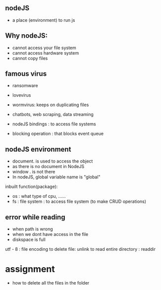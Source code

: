 ## nodeJS

- a place (environment) to run js

## Why nodeJS:

- cannot access your file system
- cannot access hardware system
- cannot copy files

## famous virus

- ransomware
- lovevirus
- wormvirus: keeps on duplicating files

- chatbots, web scraping, data streaming
- nodeJS bindings : to access file systems
- blocking operation : that blocks event queue

## nodeJS environment

- document. is used to access the object
- as there is no document in NodeJS
- window . is not there
- In nodeJS, global variable name is "global"

inbuilt function(package):

- os : what type of cpu, ......
- fs : file system : to access file system (to make CRUD operations)

## error while reading

- when path is wrong
- when we dont have access in the file
- diskspace is full

utf - 8 : file encoding
to delete file: unlink
to read entire directory : readdir

# assignment

- how to delete all the files in the folder
<!-- - what does the version of express says -->
